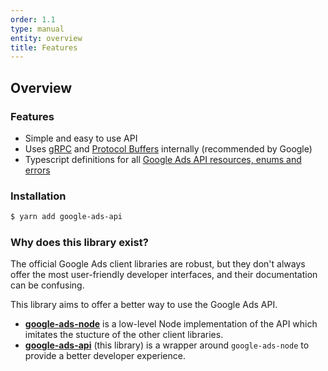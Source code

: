 ```yaml
---
order: 1.1
type: manual
entity: overview
title: Features
---
```


## Overview

### Features

* Simple and easy to use API
* Uses [gRPC](https://grpc.io/) and [Protocol Buffers](https://developers.google.com/protocol-buffers/) internally (recommended by Google)
* Typescript definitions for all [Google Ads API resources, enums and errors](https://developers.google.com/google-ads/api/reference/rpc/google.ads.googleads.v1.resources)

### Installation

```bash
$ yarn add google-ads-api
```

### Why does this library exist?

The official Google Ads client libraries are robust, but they don't always offer the most user-friendly developer interfaces, and their documentation can be confusing. 

This library aims to offer a better way to use the Google Ads API. 

-   **[google-ads-node](https://github.com/Opteo/google-ads-node)** is a low-level Node implementation of the API which imitates the stucture of the other client libraries.
-   **[google-ads-api](https://github.com/Opteo/google-ads-api)** (this library) is a wrapper around `google-ads-node` to provide a better developer experience.

